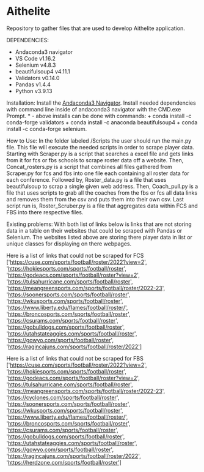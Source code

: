 # Aithelite
Repository to gather files that are used to develop Aithelite application.

DEPENDENCIES: 
* Andaconda3 navigator
* VS Code v1.16.2
* Selenium v4.8.3
* beautifulsoup4 v4.11.1
* Validators v0.14.0
* Pandas v1.4.4
* Python v3.9.13


Installation: 
  Install the [Andaconda3 Navigator](https://www.anaconda.com/download/).
  Install needed dependencies with command line inside of andaconda3 navigator with the CMD.exe Prompt.
    * - above installs can be done with commands: 
      + conda install -c conda-forge validators
      + conda install -c anaconda beautifulsoup4
      + conda install -c conda-forge selenium.
                                                

How to Use:
In the folder labeled /Scripts the user should run the main.py file.  This file will execute the needed scripts in order to scrape player data.  Starting with Scraper.py is a script that searches a excel file and gets links from it for fcs or fbs schools to scrape roster data off a website.  Then, Concat_rosters.py is a script that combines all files gathered from Scraper.py for fcs and fbs into one file each containing all roster data for each conference.  Followed by, Roster_data.py is a file that uses beautifulsoup to scrap a single given web address.  Then, Coach_pull.py is a file that uses scripts to grab all the coaches from the fbs or fcs all data links and removes them from the csv and puts them into their own csv.  Last script run is, Roster_Scruber.py is a file that aggregates data within FCS and FBS into there respective files.

Existing problems:
With both list of links below is links that are not storing data in a table on their websites that could be scraped with Pandas or Selenium.  The websites listed above are storing there player data in list or unique classes for displaying on there webpages. 

Here is a list of links that could not be scraped for FCS ['https://cuse.com/sports/football/roster/2022?view=2', 'https://hokiesports.com/sports/football/roster', 'https://godeacs.com/sports/football/roster?view=2', 'https://tulsahurricane.com/sports/football/roster', 'https://meangreensports.com/sports/football/roster/2022-23', 'https://soonersports.com/sports/football/roster', 'https://wkusports.com/sports/football/roster', 'https://www.liberty.edu/flames/football/roster/', 'https://broncosports.com/sports/football/roster', 'https://csurams.com/sports/football/roster', 'https://gobulldogs.com/sports/football/roster', 'https://utahstateaggies.com/sports/football/roster', 'https://gowyo.com/sports/football/roster', 'https://ragincajuns.com/sports/football/roster/2022']

Here is a list of links that could not be scraped for FBS ['https://cuse.com/sports/football/roster/2022?view=2', 'https://hokiesports.com/sports/football/roster', 'https://godeacs.com/sports/football/roster?view=2', 'https://tulsahurricane.com/sports/football/roster', 'https://meangreensports.com/sports/football/roster/2022-23', 'https://cyclones.com/sports/football/roster', 'https://soonersports.com/sports/football/roster', 'https://wkusports.com/sports/football/roster', 'https://www.liberty.edu/flames/football/roster/', 'https://broncosports.com/sports/football/roster', 'https://csurams.com/sports/football/roster', 'https://gobulldogs.com/sports/football/roster', 'https://utahstateaggies.com/sports/football/roster', 'https://gowyo.com/sports/football/roster', 'https://ragincajuns.com/sports/football/roster/2022', 'https://herdzone.com/sports/football/roster']


